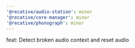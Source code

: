 ```yaml
---
'@recative/audio-station': minor
'@recative/core-manager': minor
'@recative/phonograph': minor
---
```


feat: Detect broken audio context and reset audio
